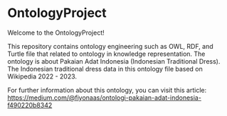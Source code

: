 # OntologyProject
Welcome to the OntologyProject!

This repository contains ontology engineering such as OWL, RDF, and Turtle file that related to ontology in knowledge representation.
The ontology is about Pakaian Adat Indonesia (Indonesian Traditional Dress). The Indonesian traditional dress data in this ontology file based on Wikipedia 2022 - 2023.

For further information about this ontology, you can visit this article: https://medium.com/@fiyonaas/ontologi-pakaian-adat-indonesia-f490220b8342
